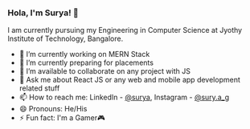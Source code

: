 ### Hola, I'm Surya! 👋

I am currently pursuing my Engineering in Computer Science at Jyothy Institute of Technology, Bangalore.

- 🔭 I’m currently working on MERN Stack
- 🌱 I’m currently preparing for placements
- 👯 I’m available to collaborate on any project with JS
- 💬 Ask me about React JS or any web and mobile app development related stuff 
- 📫 How to reach me: LinkedIn - [@surya](https://www.linkedin.com/in/surya-g-15a7971a5/), Instagram - [@sury.a_g](https://www.instagram.com/sun_._g/)
- 😄 Pronouns: He/His
- ⚡ Fun fact: I'm a Gamer🎮

